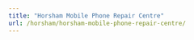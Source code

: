 ```yaml
---
title: "Horsham Mobile Phone Repair Centre"
url: /horsham/horsham-mobile-phone-repair-centre/
---
```

